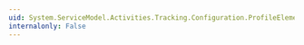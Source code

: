 ```yaml
---
uid: System.ServiceModel.Activities.Tracking.Configuration.ProfileElement.#ctor
internalonly: False
---
```


